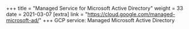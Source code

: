 +++
title = "Managed Service for Microsoft Active Directory"
weight = 33
date = 2021-03-07
[extra]
link = "https://cloud.google.com/managed-microsoft-ad/"
+++
GCP service: Managed Microsoft Active Directory


